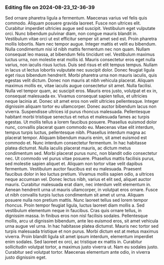 

### Editing file on 2024-08-23_12-36-39

Sed ornare pharetra ligula a fermentum. Maecenas varius vel felis quis commodo. Aliquam posuere gravida laoreet. Fusce non ultrices elit. Curabitur imperdiet ultricies augue sed suscipit. Vestibulum eget vulputate orci. Nunc bibendum pulvinar diam, non congue mauris blandit in. Vestibulum vitae orci ut est efficitur semper sit amet sed est. Proin pharetra mollis lobortis. Nam nec tempor augue. Integer mattis et velit eu bibendum. Nulla condimentum nisi id nibh mattis fermentum nec non quam.
Nullam consequat leo massa, at bibendum felis tincidunt vel. Vestibulum maximus luctus urna, non molestie erat mollis id. Mauris consectetur eros eget nulla varius, non iaculis risus luctus. Duis sed risus et elit tempus tempus. Nullam in lacus ut lectus lobortis vulputate nec suscipit dolor. Donec feugiat ligula eget risus bibendum hendrerit. Morbi pharetra urna non mauris iaculis, quis egestas velit dictum. Donec non mauris at nibh vehicula placerat. Aliquam maximus mollis ex, vitae iaculis augue consectetur sit amet. Nulla facilisi. Nulla vel tempor quam, ac suscipit eros. Mauris eros justo, volutpat et ex in, consequat malesuada ex. Vivamus consequat sapien tellus, et ultricies neque lacinia at. Donec sit amet eros non velit ultricies pellentesque. Integer dignissim aliquam tortor eu ullamcorper. Donec auctor bibendum lacus non viverra.
Suspendisse ultrices id purus rhoncus malesuada. Pellentesque habitant morbi tristique senectus et netus et malesuada fames ac turpis egestas. Ut mollis tellus a lorem faucibus posuere. Phasellus euismod dolor nunc, convallis placerat quam commodo eu. Maecenas vitae elit interdum, tempus turpis luctus, pellentesque nibh. Phasellus interdum magna ac placerat tempor. Aliquam bibendum mauris enim, sit amet euismod est commodo et. Nunc interdum consectetur fermentum. In hac habitasse platea dictumst. Nulla iaculis placerat mauris, ac dictum metus condimentum sed. Morbi placerat purus nunc, non blandit odio consectetur nec. Ut commodo vel purus vitae posuere. Phasellus mattis facilisis purus, sed molestie sapien aliquet et. Aliquam non tortor vitae velit dapibus fermentum. Vestibulum auctor faucibus est eu malesuada. Praesent faucibus dolor in leo luctus pretium.
Vivamus mollis sapien odio, a ultrices neque accumsan vel. Donec lectus nibh, varius et elit sed, aliquet auctor mauris. Curabitur malesuada erat diam, nec interdum velit elementum in. Aenean hendrerit urna ut mauris ullamcorper, in volutpat eros ornare. Fusce ut nibh convallis turpis luctus condimentum sit amet ut urna. Aliquam posuere nulla non pretium mattis. Nunc laoreet tellus sed lorem tempor rhoncus. Proin tempor feugiat ligula, luctus laoreet diam mollis a. Sed vestibulum elementum neque in faucibus. Cras quis ornare tellus, in dignissim massa. In finibus eros non nisl facilisis sodales. Pellentesque mollis, arcu ut dignissim bibendum, ante leo euismod eros, sit amet vehicula urna augue vel urna. In hac habitasse platea dictumst. Mauris nec tortor sed turpis malesuada tristique et non purus.
Morbi dictum est at metus maximus viverra. Proin blandit ligula sit amet ipsum interdum, elementum imperdiet enim sodales. Sed laoreet ex orci, ac tristique ex mattis in. Curabitur sollicitudin volutpat tortor, a maximus justo viverra ut. Nam eu sodales justo. Curabitur sed volutpat tortor. Maecenas elementum ante odio, in viverra justo dignissim eget.


